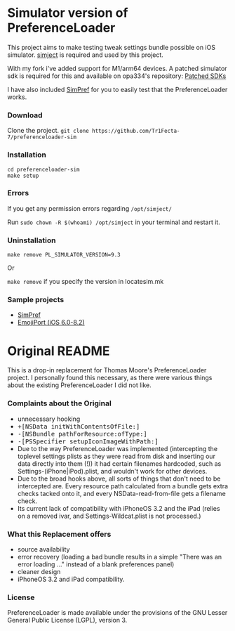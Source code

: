 # Simulator version of PreferenceLoader
This project aims to make testing tweak settings bundle possible on iOS simulator. [simject](https://github.com/angelXwind/simject) is required and used by this project.

With my fork i've added support for M1/arm64 devices. A patched simulator sdk is required for this and available on opa334's repository: [Patched SDKs](https://github.com/opa334/sdks)

I have also included [SimPref](https://github.com/PoomSmart/SimPref) for you to easily test that the PreferenceLoader works. 

### Download

Clone the project.
`git clone https://github.com/Tr1Fecta-7/preferenceloader-sim` 

### Installation
 
```
cd preferenceloader-sim
make setup
```

### Errors 

If you get any permission errors regarding `/opt/simject/`

Run `sudo chown -R $(whoami) /opt/simject` in your terminal and restart it. 

### Uninstallation
`make remove PL_SIMULATOR_VERSION=9.3`

Or

`make remove` if you specify the version in locatesim.mk

### Sample projects
* [SimPref](https://github.com/PoomSmart/SimPref)
* [EmojiPort (iOS 6.0-8.2)](https://github.com/PoomSmart/Emoji10-Legacy)

# Original README

This is a drop-in replacement for Thomas Moore's PreferenceLoader project.
I personally found this necessary, as there were various things about the existing PreferenceLoader I did not like.

### Complaints about the Original ###
* unnecessary hooking
 * <tt>+[NSData initWithContentsOfFile:]</tt>
 * <tt>-[NSBundle pathForResource:ofType:]</tt>
 * <tt>-[PSSpecifier setupIconImageWithPath:]</tt>
* Due to the way PreferenceLoader was implemented (intercepting the toplevel settings plists as they were read from disk and inserting our data directly into them (!)) it had certain filenames hardcoded, such as Settings-(iPhone|iPod).plist, and wouldn't work for other devices.
* Due to the broad hooks above, all sorts of things that don't need to be intercepted are. Every resource path calculated from a bundle gets extra checks tacked onto it, and every NSData-read-from-file gets a filename check.
* Its current lack of compatibility with iPhoneOS 3.2 and the iPad (relies on a removed ivar, and Settings-Wildcat.plist is not processed.)

### What this Replacement offers ###
* source availability
* error recovery (loading a bad bundle results in a simple "There was an error loading ..." instead of a blank preferences panel)
* cleaner design
* iPhoneOS 3.2 and iPad compatibility.

### License ###
PreferenceLoader is made available under the provisions of the GNU Lesser General Public License (LGPL), version 3.
